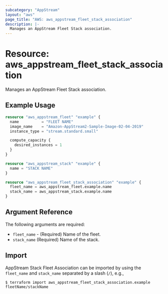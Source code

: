 ```yaml
---
subcategory: "AppStream"
layout: "aws"
page_title: "AWS: aws_appstream_fleet_stack_association"
description: |-
  Manages an AppStream Fleet Stack association.
---
```


# Resource: aws_appstream_fleet_stack_association

Manages an AppStream Fleet Stack association.

## Example Usage

```terraform
resource "aws_appstream_fleet" "example" {
  name          = "FLEET NAME"
  image_name    = "Amazon-AppStream2-Sample-Image-02-04-2019"
  instance_type = "stream.standard.small"

  compute_capacity {
    desired_instances = 1
  }
}

resource "aws_appstream_stack" "example" {
  name = "STACK NAME"
}

resource "aws_appstream_fleet_stack_association" "example" {
  fleet_name = aws_appstream_fleet.example.name
  stack_name = aws_appstream_stack.example.name
}
```

## Argument Reference

The following arguments are required:

* `fleet_name` - (Required) Name of the fleet.
* `stack_name` (Required) Name of the stack.

## Import

AppStream Stack Fleet Association can be imported by using the `fleet_name` and `stack_name` separated by a slash (`/`), e.g.,

```
$ terraform import aws_appstream_fleet_stack_association.example fleetName/stackName
```
